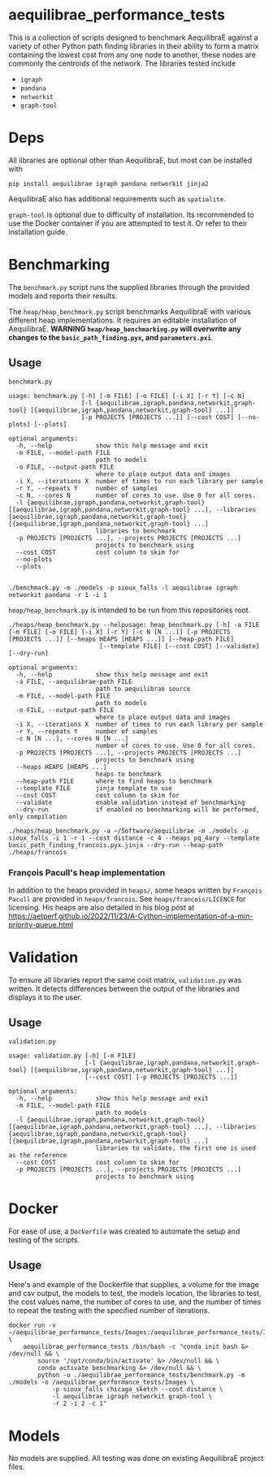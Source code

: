 # aequilibrae_performance_tests
This is a collection of scripts designed to benchmark AequilibraE against a variety of other Python path finding libraries in their ability to form a matrix containing the lowest cost from any one node to another, these nodes are commonly the centroids of the network. The libraries tested include
- `igraph`
- `pandana`
- `networkit`
- `graph-tool`
# Deps
All libraries are optional other than AequilibraE, but most can be installed with
```
pip install aequilibrae igraph pandana networkit jinja2
```
AequilibraE also has additional requirements such as `spatialite`.

`graph-tool` is optional due to difficulty of installation. Its recommended to use the Docker container if you are attempted to test it. Or refer to their installation guide.
# Benchmarking
The `benchmark.py` script runs the supplied libraries through the provided models and reports their results.

The `heap/heap_benchmark.py` script benchmarks AequilibraE with various different heap implementations. It requires an editable installation of AequilibraE. **WARNING `heap/heap_benchmarking.py` will overwrite any changes to the `basic_path_finding.pyx`, and `parameters.pxi`**.
## Usage
`benchmark.py`
```
usage: benchmark.py [-h] [-m FILE] [-o FILE] [-i X] [-r Y] [-c N]
                    [-l {aequilibrae,igraph,pandana,networkit,graph-tool} [{aequilibrae,igraph,pandana,networkit,graph-tool} ...]]
                    [-p PROJECTS [PROJECTS ...]] [--cost COST] [--no-plots] [--plots]

optional arguments:
  -h, --help            show this help message and exit
  -m FILE, --model-path FILE
                        path to models
  -o FILE, --output-path FILE
                        where to place output data and images
  -i X, --iterations X  number of times to run each library per sample
  -r Y, --repeats Y     number of samples
  -c N, --cores N       number of cores to use. Use 0 for all cores.
  -l {aequilibrae,igraph,pandana,networkit,graph-tool} [{aequilibrae,igraph,pandana,networkit,graph-tool} ...], --libraries {aequilibrae,igraph,pandana,networkit,graph-tool} [{aequilibrae,igraph,pandana,networkit,graph-tool} ...]
                        libraries to benchmark
  -p PROJECTS [PROJECTS ...], --projects PROJECTS [PROJECTS ...]
                        projects to benchmark using
  --cost COST           cost column to skim for
  --no-plots
  --plots
  
  
./benchmark.py -m ./models -p sioux_falls -l aequilibrae igraph networkit pandana -r 1 -i 1
```

`heap/heap_benchmark.py` is intended to be run from this repositories root.
```
./heaps/heap_benchmark.py --helpusage: heap_benchmark.py [-h] -a FILE [-m FILE] [-o FILE] [-i X] [-r Y] [-c N [N ...]] [-p PROJECTS [PROJECTS ...]] [--heaps HEAPS [HEAPS ...]] [--heap-path FILE]
                         [--template FILE] [--cost COST] [--validate] [--dry-run]

optional arguments:
  -h, --help            show this help message and exit
  -a FILE, --aequilibrae-path FILE
                        path to aequilibrae source
  -m FILE, --model-path FILE
                        path to models
  -o FILE, --output-path FILE
                        where to place output data and images
  -i X, --iterations X  number of times to run each library per sample
  -r Y, --repeats Y     number of samples
  -c N [N ...], --cores N [N ...]
                        number of cores to use. Use 0 for all cores.
  -p PROJECTS [PROJECTS ...], --projects PROJECTS [PROJECTS ...]
                        projects to benchmark using
  --heaps HEAPS [HEAPS ...]
                        heaps to benchmark
  --heap-path FILE      where to find heaps to benchmark
  --template FILE       jinja template to use
  --cost COST           cost column to skim for
  --validate            enable validation instead of benchmarking
  --dry-run             if enabled no benchmarking will be performed, only compilation
  
./heaps/heap_benchmark.py -a ~/Software/aequilibrae -m ./models -p sioux_falls -i 1 -r 1 --cost distance -c 4 --heaps pq_4ary --template basic_path_finding_francois.pyx.jinja --dry-run --heap-path ./heaps/francois
```

### François Pacull's heap implementation
In addition to the heaps provided in `heaps/`, some heaps written by `François Pacull` are provided in `heaps/francois`. See `heaps/francois/LICENCE` for licensing.
His heaps are also detailed in his blog post at https://aetperf.github.io/2022/11/23/A-Cython-implementation-of-a-min-priority-queue.html

# Validation
To ensure all libraries report the same cost matrix, `validation.py` was written. It detects differences between the output of the libraries and displays it to the user.
## Usage
`validation.py`
```
usage: validation.py [-h] [-m FILE]
                     [-l {aequilibrae,igraph,pandana,networkit,graph-tool} [{aequilibrae,igraph,pandana,networkit,graph-tool} ...]]
                     [--cost COST] [-p PROJECTS [PROJECTS ...]]

optional arguments:
  -h, --help            show this help message and exit
  -m FILE, --model-path FILE
                        path to models
  -l {aequilibrae,igraph,pandana,networkit,graph-tool} [{aequilibrae,igraph,pandana,networkit,graph-tool} ...], --libraries {aequilibrae,igraph,pandana,networkit,graph-tool} [{aequilibrae,igraph,pandana,networkit,graph-tool} ...]
                        libraries to validate, the first one is used as the reference
  --cost COST           cost column to skim for
  -p PROJECTS [PROJECTS ...], --projects PROJECTS [PROJECTS ...]
                        projects to benchmark using
```
# Docker
For ease of use, a `Dockerfile` was created to automate the setup and testing of the scripts.
## Usage
Here's and example of the Dockerfile that supplies, a volume for the image and csv output, the models to test, the models location, the libraries to test, the cost values name, the number of cores to use, and the number of times to repeat the testing with the specified number of iterations.
```
docker run -v ~/aequilibrae_performance_tests/Images:/aequilibrae_performance_tests/Images \
    aequilibrae_performance_tests /bin/bash -c "conda init bash &> /dev/null && \
        source '/opt/conda/bin/activate' &> /dev/null && \
        conda activate benchmarking &> /dev/null && \
        python -u ./aequilibrae_performance_tests/benchmark.py -m ./models -o /aequilibrae_performance_tests/Images \
            -p sioux_falls chicago_sketch --cost distance \
            -l aequilibrae igraph networkit graph-tool \
            -r 2 -i 2 -c 1"
```
# Models
No models are supplied. All testing was done on existing AequilibraE project files.
